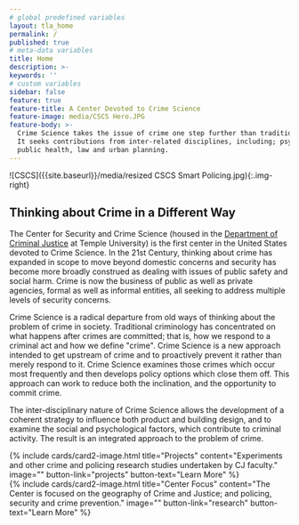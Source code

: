 ```yaml
---
# global predefined variables
layout: tla_home
permalink: /
published: true
# meta-data variables
title: Home
description: >-
keywords: ''
# custom variables
sidebar: false
feature: true
feature-title: A Center Devoted to Crime Science 
feature-image: media/CSCS Hero.JPG
feature-body: >-
  Crime Science takes the issue of crime one step further than traditional criminology. 
  It seeks contributions from inter-related disciplines, including; psychology, geography, 
  public health, law and urban planning.
---
```

![CSCS]({{site.baseurl}}/media/resized CSCS Smart Policing.jpg){:.img-right}
## Thinking about Crime in a Different Way
The Center for Security and Crime Science (housed in the [Department of Criminal Justice](http://www.cla.temple.edu/cj/) at Temple University) is the first center in the United States devoted to Crime Science. In the 21st Century, thinking about crime has expanded in scope to move beyond domestic concerns and security has become more broadly construed as dealing with issues of public safety and social harm. Crime is now the business of public as well as private agencies, formal as well as informal entities, all seeking to address multiple levels of security concerns.

Crime Science is a radical departure from old ways of thinking about the problem of crime in society. Traditional criminology has concentrated on what happens after crimes are committed; that is, how we respond to a criminal act and how we define "crime". Crime Science is a new approach intended to get upstream of crime and to proactively prevent it rather than merely respond to it. Crime Science examines those crimes which occur most frequently and then develops policy options which close them off. This approach can work to reduce both the inclination, and the opportunity to commit crime.

The inter-disciplinary nature of Crime Science allows the development of a coherent strategy to influence both product and building design, and to examine the social and psychological factors, which contribute to criminal activity. The result is an integrated approach to the problem of crime.

<div class="row row-wide">
  <div class="col m12 l4">{% include cards/card2-image.html 
    title="Projects" 
    content="Experiments and other crime and policing research studies undertaken by CJ faculty." 
    image="" 
    button-link="projects" 
    button-text="Learn More" %}
  </div>
  <div class="row row-wide">
    <div class="col m12 l4">{% include cards/card2-image.html 
      title="Center Focus" 
      content="The Center is focused on the geography of Crime and Justice; and policing, security and crime prevention." 
      image="" 
      button-link="research" 
      button-text="Learn More" %}
    </div>
</div>
